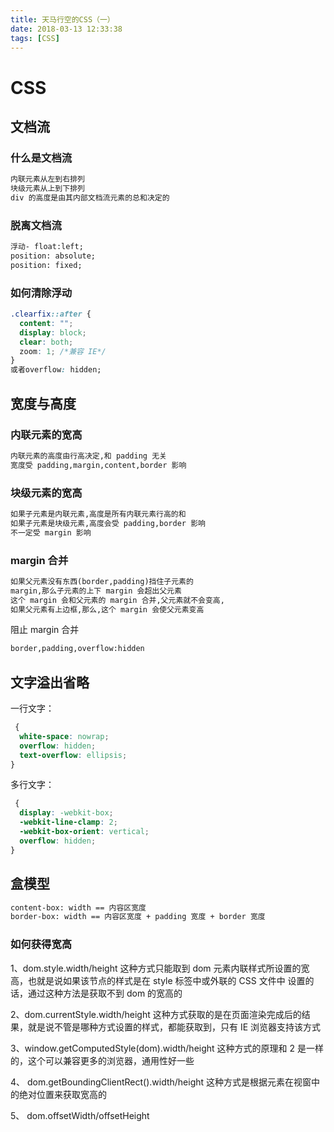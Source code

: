 ```yaml
---
title: 天马行空的CSS（一）
date: 2018-03-13 12:33:38
tags: [CSS]
---
```


# CSS

## 文档流

### 什么是文档流

```html
内联元素从左到右排列
块级元素从上到下排列
div 的高度是由其内部文档流元素的总和决定的
```

### 脱离文档流

```html
浮动- float:left;
position: absolute;
position: fixed;
```

<!--more-->

### 如何清除浮动

```css
.clearfix::after {
  content: "";
  display: block;
  clear: both;
  zoom: 1; /*兼容 IE*/
}
或者overflow: hidden;
```

## 宽度与高度

### 内联元素的宽高

```html
内联元素的高度由行高决定,和 padding 无关
宽度受 padding,margin,content,border 影响
```

### 块级元素的宽高

```html
如果子元素是内联元素,高度是所有内联元素行高的和
如果子元素是块级元素,高度会受 padding,border 影响
不一定受 margin 影响
```

### margin 合并

```html
如果父元素没有东西(border,padding)挡住子元素的
margin,那么子元素的上下 margin 会超出父元素
这个 margin 会和父元素的 margin 合并,父元素就不会变高,
如果父元素有上边框,那么,这个 margin 会使父元素变高
```

阻止 margin 合并

```html
border,padding,overflow:hidden
```

## 文字溢出省略

一行文字：

```css
 {
  white-space: nowrap;
  overflow: hidden;
  text-overflow: ellipsis;
}
```

多行文字：

```css
 {
  display: -webkit-box;
  -webkit-line-clamp: 2;
  -webkit-box-orient: vertical;
  overflow: hidden;
}
```

## 盒模型

```html
content-box: width == 内容区宽度
border-box: width == 内容区宽度 + padding 宽度 + border 宽度
```

### 如何获得宽高

1、dom.style.width/height
这种方式只能取到 dom 元素内联样式所设置的宽高，也就是说如果该节点的样式是在 style 标签中或外联的 CSS 文件中 设置的话，通过这种方法是获取不到 dom 的宽高的

2、dom.currentStyle.width/height
这种方式获取的是在页面渲染完成后的结果，就是说不管是哪种方式设置的样式，都能获取到，只有 IE 浏览器支持该方式

3、window.getComputedStyle(dom).width/height
这种方式的原理和 2 是一样的，这个可以兼容更多的浏览器，通用性好一些

4、 dom.getBoundingClientRect().width/height
这种方式是根据元素在视窗中的绝对位置来获取宽高的

5、 dom.offsetWidth/offsetHeight
